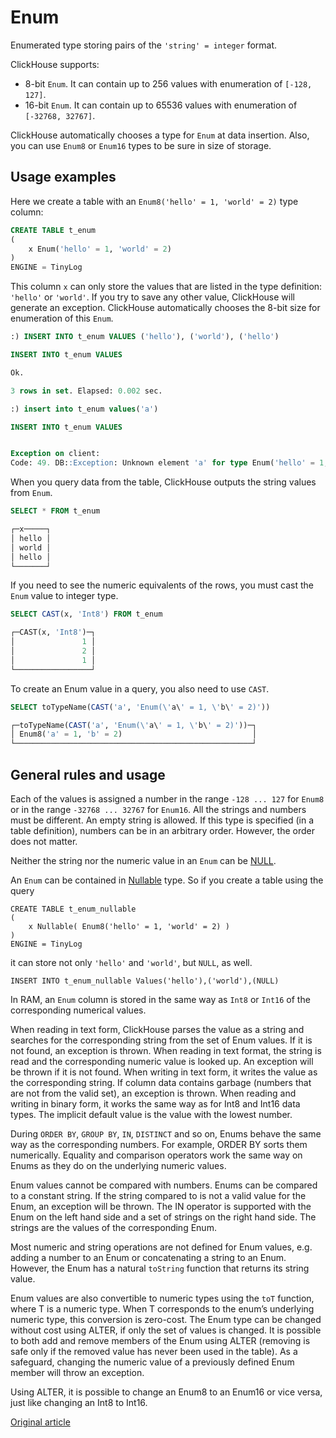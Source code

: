 # Enum

Enumerated type storing pairs of the `'string' = integer` format.

ClickHouse supports:

- 8-bit `Enum`. It can contain up to 256 values with enumeration of `[-128, 127]`.
- 16-bit `Enum`. It can contain up to 65536 values with enumeration of `[-32768, 32767]`.

ClickHouse automatically chooses a type for `Enum` at data insertion. Also, you can use `Enum8` or `Enum16` types to be sure in size of storage.

## Usage examples

Here we create a table with an `Enum8('hello' = 1, 'world' = 2)` type column:

```sql
CREATE TABLE t_enum
(
    x Enum('hello' = 1, 'world' = 2)
)
ENGINE = TinyLog
```

This column `x` can only store the values that are listed in the type definition: `'hello'` or `'world'`. If you try to save any other value, ClickHouse will generate an exception. ClickHouse automatically chooses the 8-bit size for enumeration of this `Enum`.

```sql
:) INSERT INTO t_enum VALUES ('hello'), ('world'), ('hello')

INSERT INTO t_enum VALUES

Ok.

3 rows in set. Elapsed: 0.002 sec.

:) insert into t_enum values('a')

INSERT INTO t_enum VALUES


Exception on client:
Code: 49. DB::Exception: Unknown element 'a' for type Enum('hello' = 1, 'world' = 2)
```

When you query data from the table, ClickHouse outputs the string values from `Enum`.

```sql
SELECT * FROM t_enum

┌─x─────┐
│ hello │
│ world │
│ hello │
└───────┘
```

If you need to see the numeric equivalents of the rows, you must cast the `Enum` value to integer type.

```sql
SELECT CAST(x, 'Int8') FROM t_enum

┌─CAST(x, 'Int8')─┐
│               1 │
│               2 │
│               1 │
└─────────────────┘
```

To create an Enum value in a query, you also need to use `CAST`.

```sql
SELECT toTypeName(CAST('a', 'Enum(\'a\' = 1, \'b\' = 2)'))

┌─toTypeName(CAST('a', 'Enum(\'a\' = 1, \'b\' = 2)'))─┐
│ Enum8('a' = 1, 'b' = 2)                             │
└─────────────────────────────────────────────────────┘
```

## General rules and usage

Each of the values is assigned a number in the range `-128 ... 127` for `Enum8` or in the range `-32768 ... 32767` for `Enum16`. All the strings and numbers must be different. An empty string is allowed. If this type is specified (in a table definition), numbers can be in an arbitrary order. However, the order does not matter.

Neither the string nor the numeric value in an `Enum` can be [NULL](../query_language/syntax.md).

An `Enum` can be contained in [Nullable](nullable.md) type. So if you create a table using the query

```
CREATE TABLE t_enum_nullable
(
    x Nullable( Enum8('hello' = 1, 'world' = 2) )
)
ENGINE = TinyLog
```

it can store not only `'hello'` and `'world'`, but `NULL`, as well.

```
INSERT INTO t_enum_nullable Values('hello'),('world'),(NULL)
```

In RAM, an `Enum` column is stored in the same way as `Int8` or `Int16` of the corresponding numerical values.

When reading in text form, ClickHouse parses the value as a string and searches for the corresponding string from the set of Enum values. If it is not found, an exception is thrown. When reading in text format, the string is read and the corresponding numeric value is looked up. An exception will be thrown if it is not found.
When writing in text form, it writes the value as the corresponding string. If column data contains garbage (numbers that are not from the valid set), an exception is thrown. When reading and writing in binary form, it works the same way as for Int8 and Int16 data types.
The implicit default value is the value with the lowest number.

During `ORDER BY`, `GROUP BY`, `IN`, `DISTINCT` and so on, Enums behave the same way as the corresponding numbers. For example, ORDER BY sorts them numerically. Equality and comparison operators work the same way on Enums as they do on the underlying numeric values.

Enum values cannot be compared with numbers. Enums can be compared to a constant string. If the string compared to is not a valid value for the Enum, an exception will be thrown. The IN operator is supported with the Enum on the left hand side and a set of strings on the right hand side. The strings are the values of the corresponding Enum.

Most numeric and string operations are not defined for Enum values, e.g. adding a number to an Enum or concatenating a string to an Enum.
However, the Enum has a natural `toString` function that returns its string value.

Enum values are also convertible to numeric types using the `toT` function, where T is a numeric type. When T corresponds to the enum’s underlying numeric type, this conversion is zero-cost.
The Enum type can be changed without cost using ALTER, if only the set of values is changed. It is possible to both add and remove members of the Enum using ALTER (removing is safe only if the removed value has never been used in the table). As a safeguard, changing the numeric value of a previously defined Enum member will throw an exception.

Using ALTER, it is possible to change an Enum8 to an Enum16 or vice versa, just like changing an Int8 to Int16.


[Original article](https://clickhouse.yandex/docs/en/data_types/enum/) <!--hide-->
